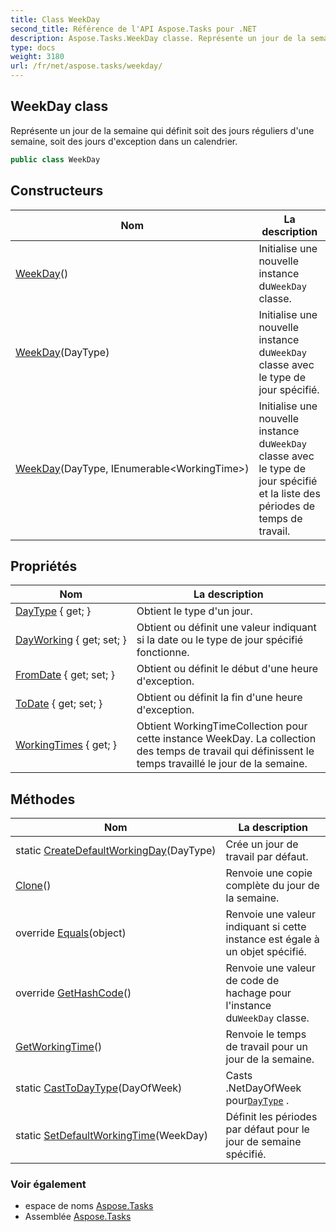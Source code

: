 ```yaml
---
title: Class WeekDay
second_title: Référence de l'API Aspose.Tasks pour .NET
description: Aspose.Tasks.WeekDay classe. Représente un jour de la semaine qui définit soit des jours réguliers dune semaine soit des jours dexception dans un calendrier.
type: docs
weight: 3180
url: /fr/net/aspose.tasks/weekday/
---
```

## WeekDay class

Représente un jour de la semaine qui définit soit des jours réguliers d'une semaine, soit des jours d'exception dans un calendrier.

```csharp
public class WeekDay
```

## Constructeurs

| Nom | La description |
| --- | --- |
| [WeekDay](weekday/#constructor)() | Initialise une nouvelle instance du`WeekDay` classe. |
| [WeekDay](weekday/#constructor_1)(DayType) | Initialise une nouvelle instance du`WeekDay` classe avec le type de jour spécifié. |
| [WeekDay](weekday/#constructor_2)(DayType, IEnumerable&lt;WorkingTime&gt;) | Initialise une nouvelle instance du`WeekDay` classe avec le type de jour spécifié et la liste des périodes de temps de travail. |

## Propriétés

| Nom | La description |
| --- | --- |
| [DayType](../../aspose.tasks/weekday/daytype/) { get; } | Obtient le type d'un jour. |
| [DayWorking](../../aspose.tasks/weekday/dayworking/) { get; set; } | Obtient ou définit une valeur indiquant si la date ou le type de jour spécifié fonctionne. |
| [FromDate](../../aspose.tasks/weekday/fromdate/) { get; set; } | Obtient ou définit le début d'une heure d'exception. |
| [ToDate](../../aspose.tasks/weekday/todate/) { get; set; } | Obtient ou définit la fin d'une heure d'exception. |
| [WorkingTimes](../../aspose.tasks/weekday/workingtimes/) { get; } | Obtient WorkingTimeCollection pour cette instance WeekDay. La collection des temps de travail qui définissent le temps travaillé le jour de la semaine. |

## Méthodes

| Nom | La description |
| --- | --- |
| static [CreateDefaultWorkingDay](../../aspose.tasks/weekday/createdefaultworkingday/)(DayType) | Crée un jour de travail par défaut. |
| [Clone](../../aspose.tasks/weekday/clone/)() | Renvoie une copie complète du jour de la semaine. |
| override [Equals](../../aspose.tasks/weekday/equals/)(object) | Renvoie une valeur indiquant si cette instance est égale à un objet spécifié. |
| override [GetHashCode](../../aspose.tasks/weekday/gethashcode/)() | Renvoie une valeur de code de hachage pour l'instance du`WeekDay` classe. |
| [GetWorkingTime](../../aspose.tasks/weekday/getworkingtime/)() | Renvoie le temps de travail pour un jour de la semaine. |
| static [CastToDayType](../../aspose.tasks/weekday/casttodaytype/)(DayOfWeek) | Casts .NetDayOfWeek pour[`DayType`](./daytype/) . |
| static [SetDefaultWorkingTime](../../aspose.tasks/weekday/setdefaultworkingtime/)(WeekDay) | Définit les périodes par défaut pour le jour de semaine spécifié. |

### Voir également

* espace de noms [Aspose.Tasks](../../aspose.tasks/)
* Assemblée [Aspose.Tasks](../../)


